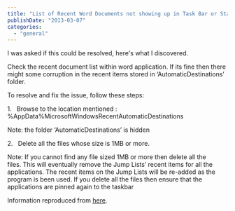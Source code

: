 ```yaml
---
title: "List of Recent Word Documents not showing up in Task Bar or Start Menu."
publishDate: "2013-03-07"
categories: 
  - "general"
---
```


I was asked if this could be resolved, here's what I discovered.

Check the recent document list within word application. If its fine then there might some corruption in the recent items stored in ‘AutomaticDestinations’ folder.

To resolve and fix the issue, follow these steps:

1.   Browse to the location mentioned : %AppData%MicrosoftWindowsRecentAutomaticDestinations

Note: the folder ‘AutomaticDestinations’ is hidden

2.   Delete all the files whose size is 1MB or more.

Note: If you cannot find any file sized 1MB or more then delete all the files. This will eventually remove the Jump Lists’ recent items for all the applications. The recent items on the Jump Lists will be re-added as the program is been used. If you delete all the files then ensure that the applications are pinned again to the taskbar

Information reproduced from [here](http://answers.microsoft.com/en-us/office/forum/officeversion_other-word/list-of-recent-documents-not-showing-up-in-task/8f63be2f-67b0-463e-995e-8274adefdcbe).
